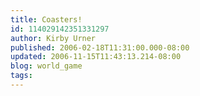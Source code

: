 ```yaml
---
title: Coasters!
id: 114029142351331297
author: Kirby Urner
published: 2006-02-18T11:31:00.000-08:00
updated: 2006-11-15T11:43:13.214-08:00
blog: world_game
tags: 
---
```


